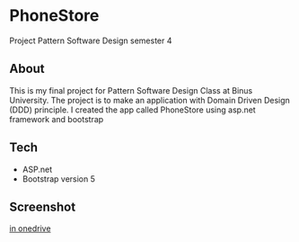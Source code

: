 # PhoneStore
Project Pattern Software Design semester 4

## About
This is my final project for Pattern Software Design Class at Binus University. The project is to make an application with Domain Driven Design (DDD) principle. I created the app called PhoneStore using asp.net framework and bootstrap

## Tech
- ASP.net
- Bootstrap version 5

## Screenshot
[in onedrive](https://binusianorg-my.sharepoint.com/personal/eric_sentosa_binus_ac_id/_layouts/15/guestaccess.aspx?folderid=05a67058481c6479796feeb6821d45e97&authkey=AWLSdB6oXIzNtJOpzxIItaA&e=Qawbge)
